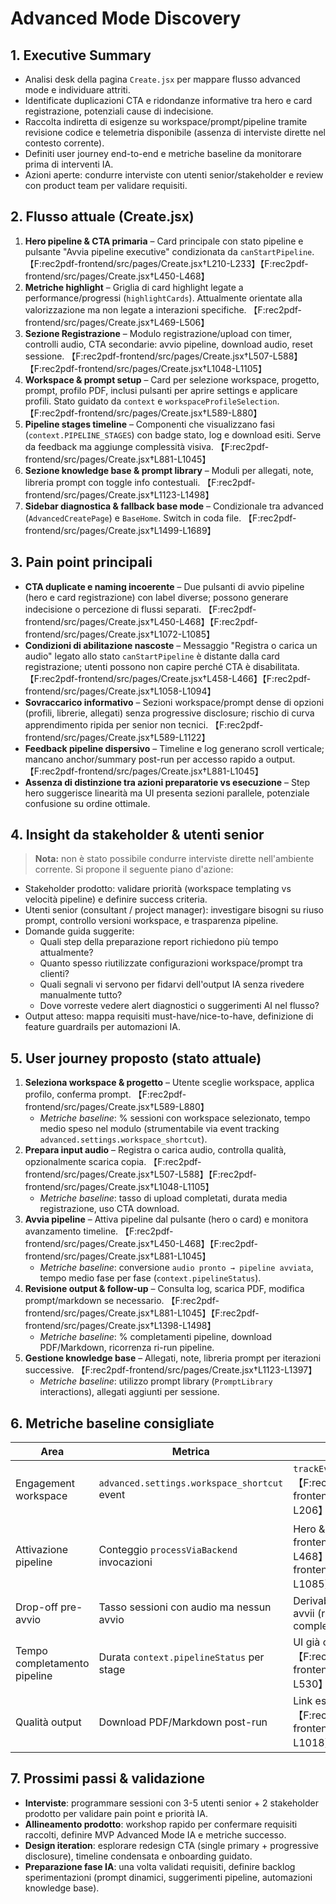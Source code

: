 # Advanced Mode Discovery

## 1. Executive Summary
- Analisi desk della pagina `Create.jsx` per mappare flusso advanced mode e individuare attriti.
- Identificate duplicazioni CTA e ridondanze informative tra hero e card registrazione, potenziali cause di indecisione.
- Raccolta indiretta di esigenze su workspace/prompt/pipeline tramite revisione codice e telemetria disponibile (assenza di interviste dirette nel contesto corrente).
- Definiti user journey end-to-end e metriche baseline da monitorare prima di interventi IA.
- Azioni aperte: condurre interviste con utenti senior/stakeholder e review con product team per validare requisiti.

## 2. Flusso attuale (Create.jsx)
1. **Hero pipeline & CTA primaria** – Card principale con stato pipeline e pulsante "Avvia pipeline executive" condizionata da `canStartPipeline`. 【F:rec2pdf-frontend/src/pages/Create.jsx†L210-L233】【F:rec2pdf-frontend/src/pages/Create.jsx†L450-L468】
2. **Metriche highlight** – Griglia di card highlight legate a performance/progressi (`highlightCards`). Attualmente orientate alla valorizzazione ma non legate a interazioni specifiche. 【F:rec2pdf-frontend/src/pages/Create.jsx†L469-L506】
3. **Sezione Registrazione** – Modulo registrazione/upload con timer, controlli audio, CTA secondarie: avvio pipeline, download audio, reset sessione. 【F:rec2pdf-frontend/src/pages/Create.jsx†L507-L588】【F:rec2pdf-frontend/src/pages/Create.jsx†L1048-L1105】
4. **Workspace & prompt setup** – Card per selezione workspace, progetto, prompt, profilo PDF, inclusi pulsanti per aprire settings e applicare profili. Stato guidato da `context` e `workspaceProfileSelection`. 【F:rec2pdf-frontend/src/pages/Create.jsx†L589-L880】
5. **Pipeline stages timeline** – Componenti che visualizzano fasi (`context.PIPELINE_STAGES`) con badge stato, log e download esiti. Serve da feedback ma aggiunge complessità visiva. 【F:rec2pdf-frontend/src/pages/Create.jsx†L881-L1045】
6. **Sezione knowledge base & prompt library** – Moduli per allegati, note, libreria prompt con toggle info contestuali. 【F:rec2pdf-frontend/src/pages/Create.jsx†L1123-L1498】
7. **Sidebar diagnostica & fallback base mode** – Condizionale tra advanced (`AdvancedCreatePage`) e `BaseHome`. Switch in coda file. 【F:rec2pdf-frontend/src/pages/Create.jsx†L1499-L1689】

## 3. Pain point principali
- **CTA duplicate e naming incoerente** – Due pulsanti di avvio pipeline (hero e card registrazione) con label diverse; possono generare indecisione o percezione di flussi separati. 【F:rec2pdf-frontend/src/pages/Create.jsx†L450-L468】【F:rec2pdf-frontend/src/pages/Create.jsx†L1072-L1085】
- **Condizioni di abilitazione nascoste** – Messaggio "Registra o carica un audio" legato allo stato `canStartPipeline` è distante dalla card registrazione; utenti possono non capire perché CTA è disabilitata. 【F:rec2pdf-frontend/src/pages/Create.jsx†L458-L466】【F:rec2pdf-frontend/src/pages/Create.jsx†L1058-L1094】
- **Sovraccarico informativo** – Sezioni workspace/prompt dense di opzioni (profili, librerie, allegati) senza progressive disclosure; rischio di curva apprendimento ripida per senior non tecnici. 【F:rec2pdf-frontend/src/pages/Create.jsx†L589-L1122】
- **Feedback pipeline dispersivo** – Timeline e log generano scroll verticale; mancano anchor/summary post-run per accesso rapido a output. 【F:rec2pdf-frontend/src/pages/Create.jsx†L881-L1045】
- **Assenza di distinzione tra azioni preparatorie vs esecuzione** – Step hero suggerisce linearità ma UI presenta sezioni parallele, potenziale confusione su ordine ottimale.

## 4. Insight da stakeholder & utenti senior
> **Nota:** non è stato possibile condurre interviste dirette nell'ambiente corrente. Si propone il seguente piano d'azione:
- Stakeholder prodotto: validare priorità (workspace templating vs velocità pipeline) e definire success criteria.
- Utenti senior (consultant / project manager): investigare bisogni su riuso prompt, controllo versioni workspace, e trasparenza pipeline.
- Domande guida suggerite:
  - Quali step della preparazione report richiedono più tempo attualmente?
  - Quanto spesso riutilizzate configurazioni workspace/prompt tra clienti?
  - Quali segnali vi servono per fidarvi dell'output IA senza rivedere manualmente tutto?
  - Dove vorreste vedere alert diagnostici o suggerimenti AI nel flusso?
- Output atteso: mappa requisiti must-have/nice-to-have, definizione di feature guardrails per automazioni IA.

## 5. User journey proposto (stato attuale)
1. **Seleziona workspace & progetto** – Utente sceglie workspace, applica profilo, conferma prompt. 【F:rec2pdf-frontend/src/pages/Create.jsx†L589-L880】
   - *Metriche baseline*: % sessioni con workspace selezionato, tempo medio speso nel modulo (strumentabile via event tracking `advanced.settings.workspace_shortcut`).
2. **Prepara input audio** – Registra o carica audio, controlla qualità, opzionalmente scarica copia. 【F:rec2pdf-frontend/src/pages/Create.jsx†L507-L588】【F:rec2pdf-frontend/src/pages/Create.jsx†L1048-L1105】
   - *Metriche baseline*: tasso di upload completati, durata media registrazione, uso CTA download.
3. **Avvia pipeline** – Attiva pipeline dal pulsante (hero o card) e monitora avanzamento timeline. 【F:rec2pdf-frontend/src/pages/Create.jsx†L450-L468】【F:rec2pdf-frontend/src/pages/Create.jsx†L881-L1045】
   - *Metriche baseline*: conversione `audio pronto → pipeline avviata`, tempo medio fase per fase (`context.pipelineStatus`).
4. **Revisione output & follow-up** – Consulta log, scarica PDF, modifica prompt/markdown se necessario. 【F:rec2pdf-frontend/src/pages/Create.jsx†L881-L1045】【F:rec2pdf-frontend/src/pages/Create.jsx†L1398-L1498】
   - *Metriche baseline*: % completamenti pipeline, download PDF/Markdown, ricorrenza ri-run pipeline.
5. **Gestione knowledge base** – Allegati, note, libreria prompt per iterazioni successive. 【F:rec2pdf-frontend/src/pages/Create.jsx†L1123-L1397】
   - *Metriche baseline*: utilizzo prompt library (`PromptLibrary` interactions), allegati aggiunti per sessione.

## 6. Metriche baseline consigliate
| Area | Metrica | Fonte attuale | Note |
| --- | --- | --- | --- |
| Engagement workspace | `advanced.settings.workspace_shortcut` event | `trackEvent` su apertura settings. 【F:rec2pdf-frontend/src/pages/Create.jsx†L200-L206】 | Estendere con payload su profili applicati.
| Attivazione pipeline | Conteggio `processViaBackend` invocazioni | Hero & card CTA. 【F:rec2pdf-frontend/src/pages/Create.jsx†L450-L468】【F:rec2pdf-frontend/src/pages/Create.jsx†L1072-L1085】 | Normalizzare naming CTA e distinguere origini.
| Drop-off pre-avvio | Tasso sessioni con audio ma nessun avvio | Derivabile confrontando upload vs avvii (richiede evento upload completato).
| Tempo completamento pipeline | Durata `context.pipelineStatus` per stage | UI già calcola `context.elapsed`. 【F:rec2pdf-frontend/src/pages/Create.jsx†L521-L530】 | Loggare stage start/end lato backend.
| Qualità output | Download PDF/Markdown post-run | Link esistenti nella timeline. 【F:rec2pdf-frontend/src/pages/Create.jsx†L932-L1018】 | Strumentare con eventi `pipeline.download_pdf`/`pipeline.download_markdown`.

## 7. Prossimi passi & validazione
- **Interviste**: programmare sessioni con 3-5 utenti senior + 2 stakeholder prodotto per validare pain point e priorità IA.
- **Allineamento prodotto**: workshop rapido per confermare requisiti raccolti, definire MVP Advanced Mode IA e metriche successo.
- **Design iteration**: esplorare redesign CTA (single primary + progressive disclosure), timeline condensata e onboarding guidato.
- **Preparazione fase IA**: una volta validati requisiti, definire backlog sperimentazioni (prompt dinamici, suggerimenti pipeline, automazioni knowledge base).

